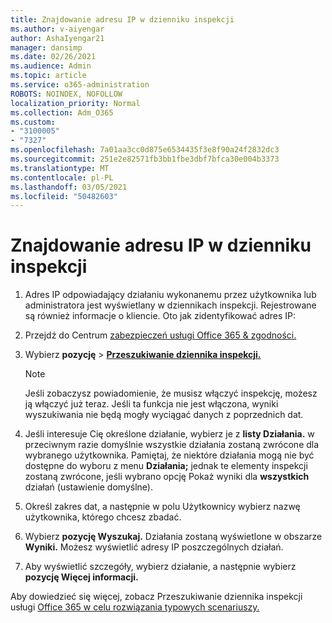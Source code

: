 ```yaml
---
title: Znajdowanie adresu IP w dzienniku inspekcji
ms.author: v-aiyengar
author: AshaIyengar21
manager: dansimp
ms.date: 02/26/2021
ms.audience: Admin
ms.topic: article
ms.service: o365-administration
ROBOTS: NOINDEX, NOFOLLOW
localization_priority: Normal
ms.collection: Adm_O365
ms.custom:
- "3100005"
- "7327"
ms.openlocfilehash: 7a01aa3cc0d875e6534435f3e8f90a24f2832dc3
ms.sourcegitcommit: 251e2e82571fb3bb1fbe3dbf7bfca30e004b3373
ms.translationtype: MT
ms.contentlocale: pl-PL
ms.lasthandoff: 03/05/2021
ms.locfileid: "50482603"
---
```

# <a name="find-the-ip-address-in-audit-log"></a>Znajdowanie adresu IP w dzienniku inspekcji

1. Adres IP odpowiadający działaniu wykonanemu przez użytkownika lub administratora jest wyświetlany w dziennikach inspekcji. Rejestrowane są również informacje o kliencie. Oto jak zidentyfikować adres IP:

1. Przejdź do Centrum [zabezpieczeń usługi Office 365 & zgodności.](https://go.microsoft.com/fwlink/p/?linkid=2077143)
1. Wybierz **pozycję**  >  **[Przeszukiwanie dziennika inspekcji.](https://go.microsoft.com/fwlink/?linkid=2103759)**
    > [!NOTE]
    > Jeśli zobaczysz powiadomienie, że musisz włączyć inspekcję, możesz ją włączyć już teraz. Jeśli ta funkcja nie jest włączona, wyniki wyszukiwania nie będą mogły wyciągać danych z poprzednich dat.
1. Jeśli interesuje Cię określone działanie, wybierz je z **listy Działania.** w przeciwnym razie domyślnie wszystkie działania zostaną zwrócone dla wybranego użytkownika. Pamiętaj, że niektóre działania mogą nie być dostępne do wyboru z menu **Działania;** jednak te elementy inspekcji zostaną zwrócone, jeśli wybrano opcję Pokaż wyniki dla **wszystkich** działań (ustawienie domyślne).
1. Określ zakres dat, a  następnie w polu Użytkownicy wybierz nazwę użytkownika, którego chcesz zbadać.
1. Wybierz **pozycję Wyszukaj.** Działania zostaną wyświetlone w obszarze **Wyniki.** Możesz wyświetlić adresy IP poszczególnych działań.
1. Aby wyświetlić szczegóły, wybierz działanie, a następnie wybierz **pozycję Więcej informacji.**

Aby dowiedzieć się więcej, zobacz Przeszukiwanie dziennika inspekcji usługi [Office 365 w celu rozwiązania typowych scenariuszy.](https://go.microsoft.com/fwlink/?linkid=2103944)